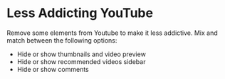# Less Addicting YouTube
Remove some elements from Youtube to make it less addictive. Mix and match between the following options:
- Hide or show thumbnails and video preview
- Hide or show recommended videos sidebar
- Hide or show comments

